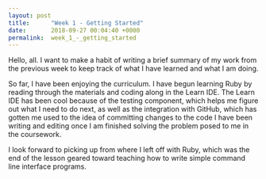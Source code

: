 ```yaml
---
layout: post
title:      "Week 1 - Getting Started"
date:       2018-09-27 00:04:40 +0000
permalink:  week_1_-_getting_started
---
```



Hello, all.  I want to make a habit of writing a brief summary of my work from the previous week to keep track of what I have learned and what I am doing.

So far, I have been enjoying the curriculum.  I have begun learning Ruby by reading through the materials and coding along in the Learn IDE. The Learn IDE has been cool because of the testing component, which helps me figure out what I need to do next, as well as the integration with GitHub, which has gotten me used to the idea of committing changes to the code I have been writing and editing once I am finished solving the problem posed to me in the coursework.

I look forward to picking up from where I left off with Ruby, which was the end of the lesson geared toward teaching how to write simple command line interface programs.
